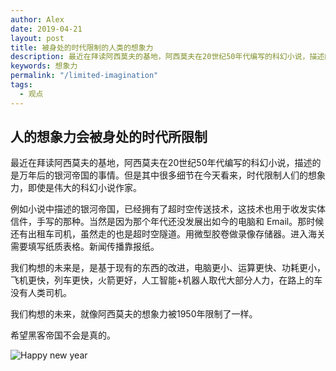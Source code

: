 ```yaml
---
author: Alex
date: 2019-04-21
layout: post
title: 被身处的时代限制的人类的想象力
description: 最近在拜读阿西莫夫的基地，阿西莫夫在20世纪50年代编写的科幻小说，描述的是万年后的银河帝国的事情。但是其中很多细节在今天看来，时代限制人们的想象力，即使是伟大的科幻小说作家。
keywords: 想象力
permalink: "/limited-imagination"
tags:
  - 观点
---
```


## 人的想象力会被身处的时代所限制

最近在拜读阿西莫夫的基地，阿西莫夫在20世纪50年代编写的科幻小说，描述的是万年后的银河帝国的事情。但是其中很多细节在今天看来，时代限制人们的想象力，即使是伟大的科幻小说作家。

例如小说中描述的银河帝国，已经拥有了超时空传送技术，这技术也用于收发实体信件，手写的那种。当然是因为那个年代还没发展出如今的电脑和 Email。那时候还有出租车司机，虽然走的也是超时空隧道。用微型胶卷做录像存储器。进入海关需要填写纸质表格。新闻传播靠报纸。

我们构想的未来是，是基于现有的东西的改进，电脑更小、运算更快、功耗更小，飞机更快，列车更快，火箭更好，人工智能+机器人取代大部分人力，在路上的车没有人类司机。

我们构想的未来，就像阿西莫夫的想象力被1950年限制了一样。

希望黑客帝国不会是真的。

![Happy new year](/assets/images/other/black_hole.jpg)
